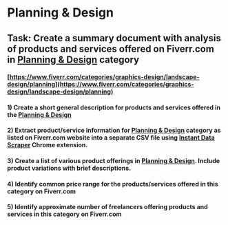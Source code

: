 # Planning & Design
## Task: Create a summary document with analysis of products and services offered on Fiverr.com in [Planning & Design](https://www.fiverr.com/categories/graphics-design/landscape-design/planning) category
#### [https://www.fiverr.com/categories/graphics-design/landscape-design/planning](https://www.fiverr.com/categories/graphics-design/landscape-design/planning)
#### 1) Create a short general description for products and services offered in the [Planning & Design](https://www.fiverr.com/categories/graphics-design/landscape-design/planning)
#### 2) Extract product/service information for [Planning & Design](https://www.fiverr.com/categories/graphics-design/landscape-design/planning) category as listed on Fiverr.com website into a separate CSV file using [Instant Data Scraper](https://chrome.google.com/webstore/detail/instant-data-scraper/ofaokhiedipichpaobibbnahnkdoiiah) Chrome extension.
#### 3) Create a list of various product offerings in [Planning & Design](https://www.fiverr.com/categories/graphics-design/landscape-design/planning). Include product variations with brief descriptions.
#### 4) Identify common price range for the products/services offered in this category on Fiverr.com
#### 5) Identify approximate number of freelancers offering products and services in this category on Fiverr.com

